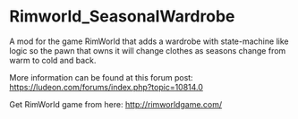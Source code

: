 # Rimworld_SeasonalWardrobe
A mod for the game RimWorld that adds a wardrobe with state-machine like logic so the pawn that owns it will change clothes as seasons change from warm to cold and back.

More information can be found at this forum post:
https://ludeon.com/forums/index.php?topic=10814.0

Get RimWorld game from here:
http://rimworldgame.com/
